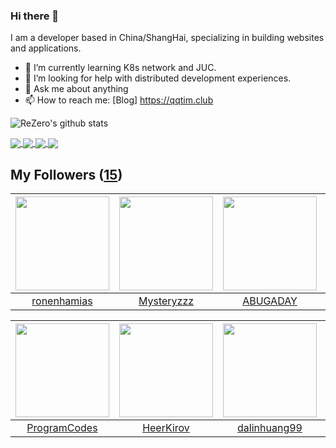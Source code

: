 ### Hi there 👋

  I am a developer based in China/ShangHai, specializing in building websites and applications.
  
  - 🌱 I’m currently learning K8s network and JUC.
  - 🤔 I’m looking for help with distributed development experiences.
  - 💬 Ask me about anything
  - 📫 How to reach me: [Blog] https://qqtim.club
  
  
  ![ReZero's github stats](https://github-readme-stats.vercel.app/api?username=rezeros&show_icons=true&title_color=fff&icon_color=79ff97&text_color=9f9f9f&bg_color=151515)
  
  
  <a href="https://github.com/rezeros">
<img align="center" src="https://github-readme-stats.vercel.app/api/top-langs/?username=rezeros&layout=compact" />
  </a>
  <a href="https://github.com/rezeros/zit">
<img align="center" src="https://github-readme-stats.vercel.app/api/pin/?username=rezeros&repo=zit&title_color=fff&icon_color=79ff97&text_color=9f9f9f&bg_color=151515" />
  </a>
  <a href="https://github.com/rezeros/zerobox">
<img align="center" src="https://github-readme-stats.vercel.app/api/pin/?username=rezeros&repo=zerobox&title_color=fff&icon_color=79ff97&text_color=9f9f9f&bg_color=151515" />
  </a>
  <a href="https://github.com/rezeros/leetcode">
<img align="center" src="https://github-readme-stats.vercel.app/api/pin/?username=rezeros&repo=leetcode&title_color=fff&icon_color=79ff97&text_color=9f9f9f&bg_color=151515" />
  </a>
 
  

## My Followers ([15](https://github.com/ReZeroS?tab=followers))

| <img src="https://avatars0.githubusercontent.com/u/1706296?v=4" width="150" height="150" /> | <img src="https://avatars2.githubusercontent.com/u/39089451?v=4" width="150" height="150" /> | <img src="https://avatars1.githubusercontent.com/u/22606989?v=4" width="150" height="150" /> | <img src="https://avatars1.githubusercontent.com/u/7304741?v=4" width="150" height="150" /> |
| :-----------------------------------------------------------------------------------------: | :------------------------------------------------------------------------------------------: | :------------------------------------------------------------------------------------------: | :-----------------------------------------------------------------------------------------: |
|                        [ronenhamias](https://github.com/ronenhamias)                        |                          [Mysteryzzz](https://github.com/Mysteryzzz)                         |                            [ABUGADAY](https://github.com/ABUGADAY)                           |                               [kaue](https://github.com/kaue)                               |

| <img src="https://avatars1.githubusercontent.com/u/40146766?v=4" width="150" height="150" /> | <img src="https://avatars2.githubusercontent.com/u/26834294?v=4" width="150" height="150" /> | <img src="https://avatars2.githubusercontent.com/u/6508763?v=4" width="150" height="150" /> | <img src="https://avatars3.githubusercontent.com/u/29314819?v=4" width="150" height="150" /> |
| :------------------------------------------------------------------------------------------: | :------------------------------------------------------------------------------------------: | :-----------------------------------------------------------------------------------------: | :------------------------------------------------------------------------------------------: |
|                        [ProgramCodes](https://github.com/ProgramCodes)                       |                           [HeerKirov](https://github.com/HeerKirov)                          |                       [dalinhuang99](https://github.com/dalinhuang99)                       |                       [johntakesnote](https://github.com/johntakesnote)                      |